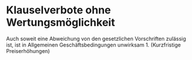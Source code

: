 # Klauselverbote ohne Wertungsmöglichkeit

Auch soweit eine Abweichung von den gesetzlichen Vorschriften zulässig ist, ist in Allgemeinen Geschäftsbedingungen unwirksam  1.
 (Kurzfristige Preiserhöhungen)